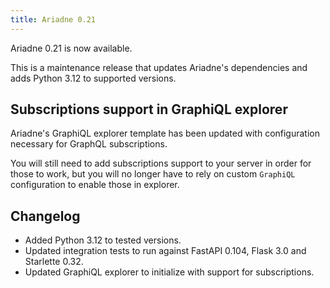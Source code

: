 ```yaml
---
title: Ariadne 0.21
---
```


Ariadne 0.21 is now available.

This is a maintenance release that updates Ariadne's dependencies and adds Python 3.12 to supported versions.


<!--truncate-->

## Subscriptions support in GraphiQL explorer

Ariadne's GraphiQL explorer template has been updated with configuration necessary for GraphQL subscriptions.

You will still need to add subscriptions support to your server in order for those to work, but you will no longer have to rely on custom `GraphiQL` configuration to enable those in explorer.


## Changelog

- Added Python 3.12 to tested versions.
- Updated integration tests to run against FastAPI 0.104, Flask 3.0 and Starlette 0.32.
- Updated GraphiQL explorer to initialize with support for subscriptions.